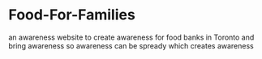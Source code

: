 # Food-For-Families
an awareness website to create awareness for food banks in Toronto and bring awareness so awareness can be spready which creates awareness
